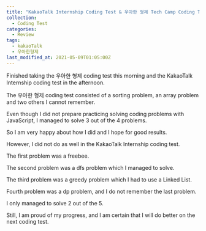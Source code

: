 ```yaml
---
title: "KakaoTalk Internship Coding Test & 우아한 형제 Tech Camp Coding Test"
collection:
  - Coding Test
categories:
  - Review
tags:
  - kakaoTalk
  - 우아한형제
last_modified_at: 2021-05-09T01:05:00Z
---
```

Finished taking the 우아한 형제 coding test this morning and the KakaoTalk Internship coding test in the afternoon.

The 우아한 형제 coding test consisted of a sorting problem, an array problem and two others I cannot remember.

Even though I did not prepare practicing solving coding problems with JavaScript, I managed to solve 3 out of the 4 problems. 

So I am very happy about how I did and I hope for good results.

However, I did not do as well in the KakaoTalk Internship coding test. 

The first problem was a freebee. 

The second problem was a dfs problem which I managed to solve. 

The third problem was a greedy problem which I had to use a Linked List. 

Fourth problem was a dp problem, and I do not remember the last problem. 

I only managed to solve 2 out of the 5.

Still, I am proud of my progress, and I am certain that I will do better on the next coding test. 

